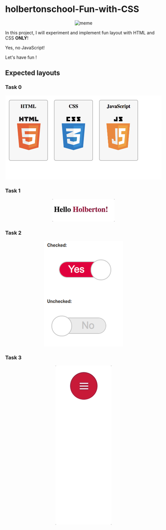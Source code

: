 # holbertonschool-Fun-with-CSS

<p align="center">
<img src="https://media4.giphy.com/media/13FrpeVH09Zrb2/giphy.gif" alt="meme">
</p>

In this project, I will experiment and implement fun layout with HTML and CSS **ONLY**!

Yes, no JavaScript!

Let's have fun !

## Expected layouts

### Task 0
<p align="center">
<img src="./images/task-0.png" alt="meme">
</p>

### Task 1
<p align="center">
<img src="./images/task-1.gif" alt="meme">
</p>

### Task 2
<p align="center">
<img src="./images/task-2.png" alt="meme">
</p>

### Task 3
<p align="center">
<img src="./images/task-3.gif" alt="meme">
</p>

